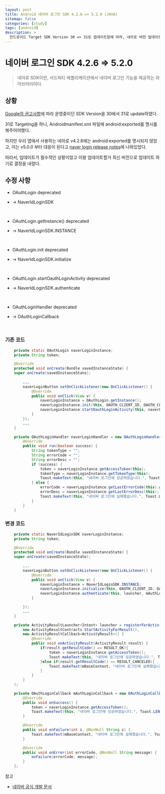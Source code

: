 ```yaml
---
layout: post
title: Android 네이버 로그인 SDK 4.2.6 => 5.2.0 (JAVA)
sitemap: false
categories: [study]
tags: [android]
description: >
  안드로이드 Target SDK Version 30 => 31로 업데이트함에 따라, 네아로 버전 업데이트. 
---
```


# 네이버 로그인 SDK 4.2.6 => 5.2.0
> 네아로 SDK이란, 서드파티 애플리케이션에서 네이버 로그인 기능을 제공하는 라이브러리이다. 

## 상황 
[Google의 권고사항](https://developer.android.com/google/play/requirements/target-sdk#pre12)에 따라 운영중이던 SDK Version을 30에서 31로 update하였다.

31로 Targeting을 하니, Androidmanifest.xml 파일에 android:exported를 명시를 해주어야했다.

하지만 우리 앱에서 사용하는 네아로 v4.2.6에는 android:exported를 명시되지 않았고, 이는 v5.0.0 부터 대응이 된다고 [naver login release notes](https://github.com/naver/naveridlogin-sdk-android/wiki/%EB%A6%B4%EB%A6%AC%EC%A6%88-%EB%85%B8%ED%8A%B8)에 나와있었다. 

따라서, 업데이트가 필수적인 상황이었고 이왕 업데이트할거 최신 버전으로 업데이트 하기로 결정을 내렸다. 

## 수정 사항 
- OAuthLogin deprecated 
* &rightarrow; NaverIdLoginSDK
<br>

- OAuthLogin.getInstance() deprecated 
* &rightarrow; NaverIdLoginSDK.INSTANCE
<br>

- OAuthLogin.init deprecated 
* &rightarrow; NaverIdLoginSDK.initialize
<br>

- OAuthLogin.startOauthLoginActivity deprecated 
* &rightarrow; NaverIdLoginSDK.authenticate
<br>

- OAuthLoginHandler deprecated 
* &rightarrow; OAuthLoginCallback
<br>

### 기존 코드
~~~java 
    private static OAuthLogin naverLoginInstance;
    private String token;

    @Override
    protected void onCreate(Bundle savedInstanceState) {
    super.onCreate(savedInstanceState);
    
        ...
        naverLoginButton.setOnClickListener(new OnClickListener() {
            @Override
            public void onClick(View v) {
                naverLoginInstance = OAuthLogin.getInstance();
                naverLoginInstance.init(this, OAUTH_CLIENT_ID, OAUTH_CLIENT_SECRET, OAUTH_CLIENT_NAME);
                naverLoginInstance.startOauthLoginActivity(this, naverLoginHandler);
            }
        });
        ... 
    }

    private OAuthLoginHandler naverLoginHandler = new OAuthLoginHandler() {
        @Override
        public void run(boolean success) {
            String tokenType = "";
            String errorCode = "";
            String errorDesc = "";
            if (success) {
                token = naverLoginInstance.getAccessToken(this);
                tokenType = naverLoginInstance.getTokenType(this);
                Toast.makeText(this, "네이버 로그인에 성공하였습니다.", Toast.LENGTH_SHORT).show();
            } else {
                errorCode = naverLoginInstance.getLastErrorCode(this).getCode();
                errorDesc = naverLoginInstance.getLastErrorDesc(this);
                Toast.makeText(this, "네이버 로그인에 실패했습니다.", Toast.LENGTH_SHORT).show();
            }
        }
    }
~~~


### 변경 코드
~~~java
    private static NaverIdLoginSDK naverLoginInstance;
    private String token;

    @Override
    protected void onCreate(Bundle savedInstanceState) {
    super.onCreate(savedInstanceState);
    
        ...
        naverLoginButton.setOnClickListener(new OnClickListener() {
            @Override
            public void onClick(View v) {
                naverLoginInstance = NaverIdLoginSDK.INSTANCE;
                naverLoginInstance.initialize(this, OAUTH_CLIENT_ID, OAUTH_CLIENT_SECRET, OAUTH_CLIENT_NAME);
                naverLoginInstance.authenticate(this, launcher, mAuthLoginCallback);
            }

        });
        ... 
    }

    private ActivityResultLauncher<Intent> launcher = registerForActivityResult(
        new ActivityResultContracts.StartActivityForResult(),
        new ActivityResultCallback<ActivityResult>() {
            @Override
            public void onActivityResult(ActivityResult result) {
                if(result.getResultCode() == RESULT_OK){
                    token = naverLoginInstance.getAccessToken();
                    Toast.makeText(this, "네이버 로그인에 성공하였습니다.", Toast.LENGTH_SHORT).show();
                }else if(result.getResultCode() == RESULT_CANCELED){
                    Toast.makeText(mBaseContext, "네이버 로그인에 실패했습니다.", Toast.LENGTH_SHORT).show();
                }
            }
        }
    );

    private OAuthLoginCallback mAuthLoginCallback = new OAuthLoginCallback(){
        @Override
        public void onSuccess() {
            token = naverLoginInstance.getAccessToken();
            Toast.makeText(this, "네이버 로그인에 성공하였습니다.", Toast.LENGTH_SHORT).show();
        }

        @Override
        public void onFailure(int i, @NonNull String s) {
            Toast.makeText(mBaseContext, "네이버 로그인에 실패했습니다.", Toast.LENGTH_SHORT).show();
        }

        @Override
        public void onError(int errorCode, @NonNull String message) {
            onFailure(errorCode, message);
        }
    };

~~~





참고
- [네이버 공식 개발 문서](https://developers.naver.com/docs/login/android/android.md)